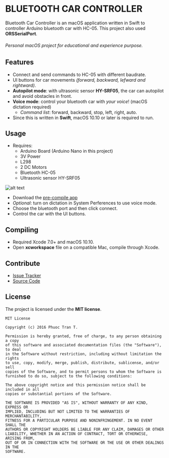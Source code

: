 BLUETOOTH CAR CONTROLLER
========================

Bluetooth Car Controller is an macOS application written in Swift to controller Arduino bluetooth car with HC-05. This project also used __ORSSerialPort__.

###### Personal _macOS_ project for educational and experience purpose.

Features
--------

- Connect and send commands to HC-05 with different baudrate.
- UI buttons for car movements _(forward, backward, lefward and rightward)_.
- __Autopilot mode__: with ultrasonic sensor __HY-SRF05__, the car can autopilot and avoid obstacles in front.
- __Voice mode__: control your bluetooth car with _your voice_! (macOS dictation required)
  - _Command list_: forward, backward, stop, left, right, auto.
- Since this is written in __Swift__, macOS 10.10 or later is required to run.

Usage
-----

- Requires:
  - Arduino Board (Arduino Nano in this project)
  - 3V Power
  - L298
  - 2 DC Motors
  - Bluetooth HC-05
  - Ultrasonic sensor HY-SRF05

![alt text](https://github.com/phuocpeter19/BluetoothCar/blob/master/BluetoothCarWires.png?raw=true "Instruction")
- Download the [pre-compile app](https://github.com/phuocpeter19/BluetoothCar/releases/)
- _Optional_: turn on dictation in System Perferences to use voice mode.
- Choose the bluetooth port and then click connect.
- Control the car with the UI buttons.


Compiling
---------

- Required Xcode 7.0+ and macOS 10.10.
- Open __xcworkspace__ file on a compatible Mac, compile through Xcode.

Contribute
----------

- [Issue Tracker](http://github.com/phuocpeter19/BluetoothCar/issues)
- [Source Code](http://github.com/phuocpeter19/BluetoothCar)

License
-------

The project is licensed under the __MIT license__.

```
MIT License

Copyright (c) 2016 Phuoc Tran T.

Permission is hereby granted, free of charge, to any person obtaining a copy
of this software and associated documentation files (the "Software"), to deal
in the Software without restriction, including without limitation the rights
to use, copy, modify, merge, publish, distribute, sublicense, and/or sell
copies of the Software, and to permit persons to whom the Software is
furnished to do so, subject to the following conditions:

The above copyright notice and this permission notice shall be included in all
copies or substantial portions of the Software.

THE SOFTWARE IS PROVIDED "AS IS", WITHOUT WARRANTY OF ANY KIND, EXPRESS OR
IMPLIED, INCLUDING BUT NOT LIMITED TO THE WARRANTIES OF MERCHANTABILITY,
FITNESS FOR A PARTICULAR PURPOSE AND NONINFRINGEMENT. IN NO EVENT SHALL THE
AUTHORS OR COPYRIGHT HOLDERS BE LIABLE FOR ANY CLAIM, DAMAGES OR OTHER
LIABILITY, WHETHER IN AN ACTION OF CONTRACT, TORT OR OTHERWISE, ARISING FROM,
OUT OF OR IN CONNECTION WITH THE SOFTWARE OR THE USE OR OTHER DEALINGS IN THE
SOFTWARE.
```